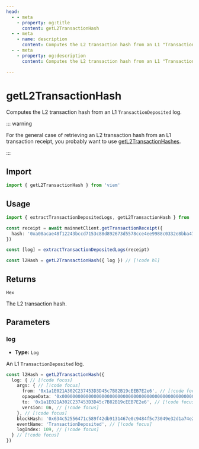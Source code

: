 ```yaml
---
head:
  - - meta
    - property: og:title
      content: getL2TransactionHash
  - - meta
    - name: description
      content: Computes the L2 transaction hash from an L1 "TransactionDeposited" log.
  - - meta
    - property: og:description
      content: Computes the L2 transaction hash from an L1 "TransactionDeposited" log.

---
```


# getL2TransactionHash

Computes the L2 transaction hash from an L1 `TransactionDeposited` log.

::: warning

For the general case of retrieving an L2 transaction hash from an L1 transaction receipt, you probably want to use [getL2TransactionHashes](./getL2TransactionHashes.md).

:::

## Import
```ts
import { getL2TransactionHash } from 'viem'
```

## Usage

```ts
import { extractTransactionDepositedLogs, getL2TransactionHash } from 'viem'

const receipt = await mainnetClient.getTransactionReceipt({
  hash: '0xa08acae48f12243bccd7153c88d892673d5578cce4ee9988c0332e8bba47436b',
})

const [log] = extractTransactionDepositedLogs(receipt)

const l2Hash = getL2TransactionHash({ log }) // [!code hl]
```

## Returns

`Hex`

The L2 transaction hash.

## Parameters

### log

- **Type:** `Log`

An L1 `TransactionDeposited` log.

```ts
const l2Hash = getL2TransactionHash({ 
  log: { // [!code focus]
    args: { // [!code focus]
      from: '0x1a1E021A302C237453D3D45c7B82B19cEEB7E2e6', // [!code focus]
      opaqueData: '0x00000000000000000000000000000000000000000000000000000000000000000000000000000000000000000000000000000000000000000000000000000045000000000000520800', // [!code focus]
      to: '0x1a1E021A302C237453D3D45c7B82B19cEEB7E2e6', // [!code focus]
      version: 0n, // [!code focus]
    }, // [!code focus]
    blockHash: '0x634c52556471c589f42db9131467e0c9484f5c73049e32d1a74e2a4ce0f91d57', // [!code focus]
    eventName: 'TransactionDeposited', // [!code focus]
    logIndex: 109, // [!code focus]
  } // [!code focus]
})
```
